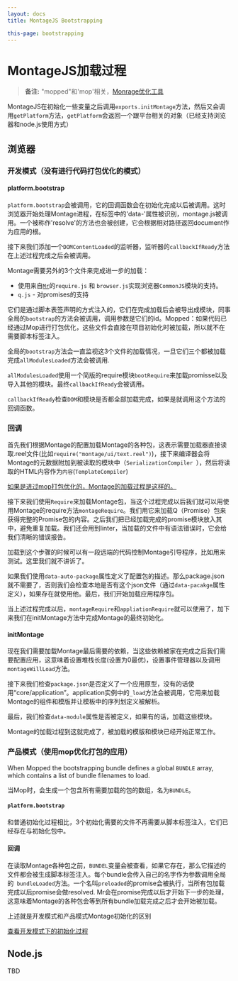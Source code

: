 ```yaml
---
layout: docs
title: MontageJS Bootstrapping

this-page: bootstrapping
---
```


MontageJS加载过程
================

>__备注:__ "mopped"和'mop'相关，[Monrage优化工具](https://github.com/montagejs/mop)

MontageJS在初始化一些变量之后调用`exports.initMontage`方法，然后又会调用`getPlatform`方法，`getPlatform`会返回一个跟平台相关的对象（已经支持浏览器和node.js使用方式）

## 浏览器

### 开发模式（没有进行代码打包优化的模式）

#### platform.bootstrap

`platform.bootstrap`会被调用，它的回调函数会在初始化完成以后被调用。这时浏览器开始处理Montage进程，在标签中的'data-'属性被识别，montage.js被调用。一个被称作'resolve'的方法也会被创建，它会根据相对路径返回document作为应用的根。

接下来我们添加一个`DOMContentLoaded`的监听器，监听器的`callbackIfReady`方法在上述过程完成之后会被调用。

Montage需要另外的3个文件来完成进一步的加载：

* 使用来自[`Mr`](https://github.com/montagejs/mr)的`require.js` 和 `browser.js`实现浏览器`CommonJS`模块的支持。
* `q.js` - 对promises的支持

它们是通过脚本表签声明的方式注入的，它们在完成加载后会被导出成模块，同事全局的`bootstrap`的方法会被调用，调用参数是它们的id。Mopped：如果代码已经通过Mop进行打包优化，这些文件会直接在项目初始化时被加载，所以就不在需要脚本标签注入。

全局的`bootstrap`方法会一直监视这3个文件的加载情况，一旦它们三个都被加载完成`allModulesLoaded`方法会被调用.

`allModulesLoaded`使用一个简版的require模块`bootRequire`来加载promisse以及导入其他的模块。最终`callbackIfReady`会被调用。

`callbackIfReady`检查`DOM`和模块是否都全部加载完成，如果是就调用这个方法的回调函数。

### 回调
首先我们根据Montage的配置加载Montage的各种包，这表示需要加载器直接读取.reel文件(比如`require("montage/ui/text.reel")`)，接下来编译器会将Montage的元数据附加到被读取的模块中（`SerializationCompiler `），然后将读取的HTML内容作为`内容`(`TemplateCompiler`)

[如果是进过mop打包优化的，Montage的加载过程是这样的。](http://docs.montagestudio.com/montagejs/bootstrapping.html#mopped-callback)

接下来我们使用`Require`来加载Montage包，当这个过程完成以后我们就可以用使用Montage的require方法`montageRequire`。我们用它来加载Q（Promise）包来获得完整的Promise包的内容。之后我们把已经加载完成的promise模块放入其中，避免重复加载。我们还会用到linter，当加载的文件中有语法错误时，它会给我们清晰的错误报告。

加载到这个步骤的时候可以有一段远端的代码控制Montage引导程序，比如用来测试。这里我们就不讲诉了。

如果我们使用`data-auto-package`属性定义了配置包的描述。那么package.json就不需要了，否则我们会检查本地是否有这个json文件（通过`data-pacakge`属性定义），如果存在就使用他。最后，我们开始加载应用程序包。

当上述过程完成以后，`montageRequire`和`appliationRequire`就可以使用了，加下来我们在initMontage方法中完成Montage的最终初始化。

#### initMontage
现在我们需要加载Montage最后需要的依赖，当这些依赖被家在完成之后我们需要配置应用，这意味着设置堆栈长度(设置为0最优)，设置事件管理器以及调用`montageWillLoad`方法。

接下来我们检查`package.json`是否定义了一个应用原型，没有的话使用“core/application”。application实例中的`_load`方法会被调用，它用来加载Montage的组件和模版并让模板中的序列划定义被解析。

最后，我们检查`data-module`属性是否被定义，如果有的话，加载这些模块。

Montage的加载过程到这就完成了，被加载的模版和模块已经开始正常工作。

### 产品模式（使用mop优化打包的应用）
When Mopped the bootstrapping bundle defines a global `BUNDLE` array, which contains a list of bundle filenames to load.

当Mop时，会生成一个包含所有需要加载的包的数组，名为`BUNDLE`。

#### `platform.bootstrap`

和普通初始化过程相比，3个初始化需要的文件不再需要从脚本标签注入，它们已经存在与初始化包中。

#### 回调

在读取Montage各种包之前，`BUNDEL`变量会被查看，如果它存在，那么它描述的文件都会被生成脚本标签注入。每个bundle会传入自己的名字作为参数调用全局的` bundleLoaded`方法。一个名叫`preloaded`的promise会被执行，当所有包加载完成以后promise会做resolved. Mr会在promise完成以后才开始下一步的处理，这意味着Montage的各种包会等到所有bundle加载完成之后才会开始被加载。

上述就是开发模式和产品模式Montage初始化的区别

[查看开发模式下的初始化过程](http://docs.montagestudio.com/montagejs/bootstrapping.html#un-mopped-load-montage)

## Node.js
TBD